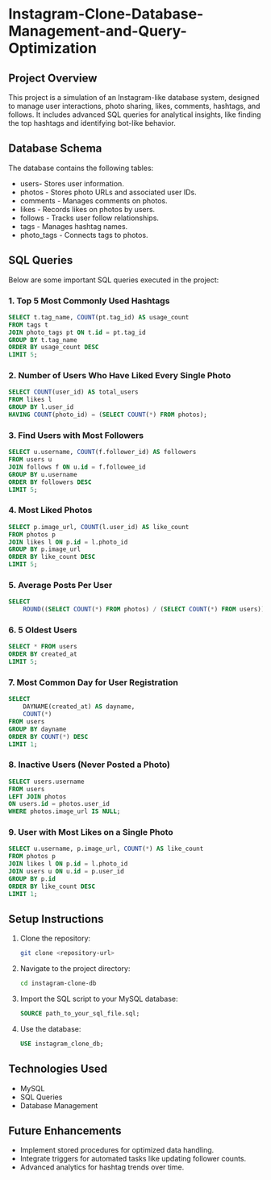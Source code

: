 # Instagram-Clone-Database-Management-and-Query-Optimization

## Project Overview

This project is a simulation of an Instagram-like database system, designed to manage user interactions, photo sharing, likes, comments, hashtags, and follows. It includes advanced SQL queries for analytical insights, like finding the top hashtags and identifying bot-like behavior.

## Database Schema

The database contains the following tables:

* users- Stores user information.
* photos - Stores photo URLs and associated user IDs.
* comments - Manages comments on photos.
* likes - Records likes on photos by users.
* follows - Tracks user follow relationships.
* tags - Manages hashtag names.
* photo\_tags - Connects tags to photos.

## SQL Queries

Below are some important SQL queries executed in the project:

### 1. Top 5 Most Commonly Used Hashtags

```sql
SELECT t.tag_name, COUNT(pt.tag_id) AS usage_count
FROM tags t
JOIN photo_tags pt ON t.id = pt.tag_id
GROUP BY t.tag_name
ORDER BY usage_count DESC
LIMIT 5;
```

### 2. Number of Users Who Have Liked Every Single Photo

```sql
SELECT COUNT(user_id) AS total_users
FROM likes l
GROUP BY l.user_id
HAVING COUNT(photo_id) = (SELECT COUNT(*) FROM photos);
```

### 3. Find Users with Most Followers

```sql
SELECT u.username, COUNT(f.follower_id) AS followers
FROM users u
JOIN follows f ON u.id = f.followee_id
GROUP BY u.username
ORDER BY followers DESC
LIMIT 5;
```

### 4. Most Liked Photos

```sql
SELECT p.image_url, COUNT(l.user_id) AS like_count
FROM photos p
JOIN likes l ON p.id = l.photo_id
GROUP BY p.image_url
ORDER BY like_count DESC
LIMIT 5;
```

### 5. Average Posts Per User

```sql
SELECT 
    ROUND((SELECT COUNT(*) FROM photos) / (SELECT COUNT(*) FROM users)) AS avg_user_post;
```

### 6. 5 Oldest Users

```sql
SELECT * FROM users
ORDER BY created_at
LIMIT 5;
```

### 7. Most Common Day for User Registration

```sql
SELECT
    DAYNAME(created_at) AS dayname,
    COUNT(*)
FROM users
GROUP BY dayname
ORDER BY COUNT(*) DESC
LIMIT 1;
```

### 8. Inactive Users (Never Posted a Photo)

```sql
SELECT users.username
FROM users
LEFT JOIN photos
ON users.id = photos.user_id
WHERE photos.image_url IS NULL;
```

### 9. User with Most Likes on a Single Photo

```sql
SELECT u.username, p.image_url, COUNT(*) AS like_count
FROM photos p
JOIN likes l ON p.id = l.photo_id
JOIN users u ON u.id = p.user_id
GROUP BY p.id
ORDER BY like_count DESC
LIMIT 1;
```

## Setup Instructions

1. Clone the repository:

   ```bash
   git clone <repository-url>
   ```
2. Navigate to the project directory:

   ```bash
   cd instagram-clone-db
   ```
3. Import the SQL script to your MySQL database:

   ```sql
   SOURCE path_to_your_sql_file.sql;
   ```
4. Use the database:

   ```sql
   USE instagram_clone_db;
   ```

## Technologies Used

* MySQL
* SQL Queries
* Database Management

## Future Enhancements

* Implement stored procedures for optimized data handling.
* Integrate triggers for automated tasks like updating follower counts.
* Advanced analytics for hashtag trends over time.

